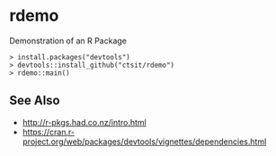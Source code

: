 # rdemo

Demonstration of an R Package

    > install.packages("devtools")
    > devtools::install_github("ctsit/rdemo")
    > rdemo::main()


## See Also

 * http://r-pkgs.had.co.nz/intro.html
 * https://cran.r-project.org/web/packages/devtools/vignettes/dependencies.html

